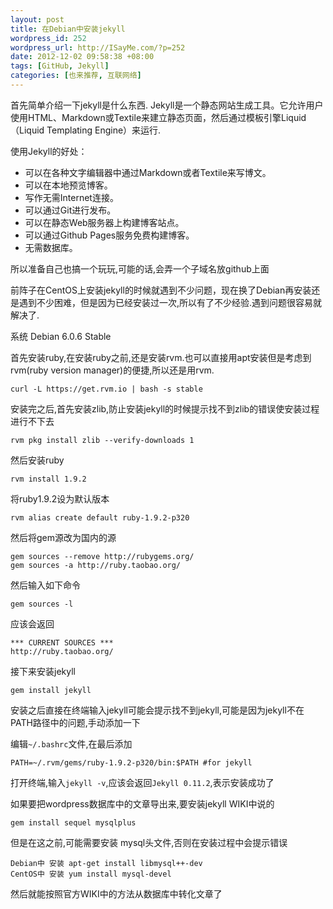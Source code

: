 ```yaml
--- 
layout: post
title: 在Debian中安装jekyll
wordpress_id: 252
wordpress_url: http://ISayMe.com/?p=252
date: 2012-12-02 09:58:38 +08:00
tags: [GitHub, Jekyll]
categories: [也来推荐, 互联网络]
---
```

首先简单介绍一下jekyll是什么东西.
Jekyll是一个静态网站生成工具。它允许用户使用HTML、Markdown或Textile来建立静态页面，然后通过模板引擎Liquid（Liquid Templating Engine）来运行.

使用Jekyll的好处：

- 可以在各种文字编辑器中通过Markdown或者Textile来写博文。
- 可以在本地预览博客。
- 写作无需Internet连接。
- 可以通过Git进行发布。
- 可以在静态Web服务器上构建博客站点。
- 可以通过Github Pages服务免费构建博客。
- 无需数据库。

所以准备自己也搞一个玩玩,可能的话,会弄一个子域名放github上面

前阵子在CentOS上安装jekyll的时候就遇到不少问题，现在换了Debian再安装还是遇到不少困难，但是因为已经安装过一次,所以有了不少经验.遇到问题很容易就解决了.

系统 Debian 6.0.6 Stable

首先安装ruby,在安装ruby之前,还是安装rvm.也可以直接用apt安装但是考虑到rvm(ruby version manager)的便捷,所以还是用rvm.

    curl -L https://get.rvm.io | bash -s stable

安装完之后,首先安装zlib,防止安装jekyll的时候提示找不到zlib的错误使安装过程进行不下去

    rvm pkg install zlib --verify-downloads 1

然后安装ruby

    rvm install 1.9.2

将ruby1.9.2设为默认版本

    rvm alias create default ruby-1.9.2-p320

然后将gem源改为国内的源

    gem sources --remove http://rubygems.org/
    gem sources -a http://ruby.taobao.org/

然后输入如下命令

    gem sources -l

应该会返回

    *** CURRENT SOURCES ***
    http://ruby.taobao.org/

接下来安装jekyll

    gem install jekyll

安装之后直接在终端输入jekyll可能会提示找不到jekyll,可能是因为jekyll不在PATH路径中的问题,手动添加一下

编辑`~/.bashrc`文件,在最后添加

    PATH=~/.rvm/gems/ruby-1.9.2-p320/bin:$PATH #for jekyll

打开终端,输入`jekyll -v`,应该会返回`Jekyll 0.11.2`,表示安装成功了

如果要把wordpress数据库中的文章导出来,要安装jekyll WIKI中说的

    gem install sequel mysqlplus
但是在这之前,可能需要安装 mysql头文件,否则在安装过程中会提示错误

    Debian中 安装 apt-get install libmysql++-dev
    CentOS中 安装 yum install mysql-devel

然后就能按照官方WIKI中的方法从数据库中转化文章了
